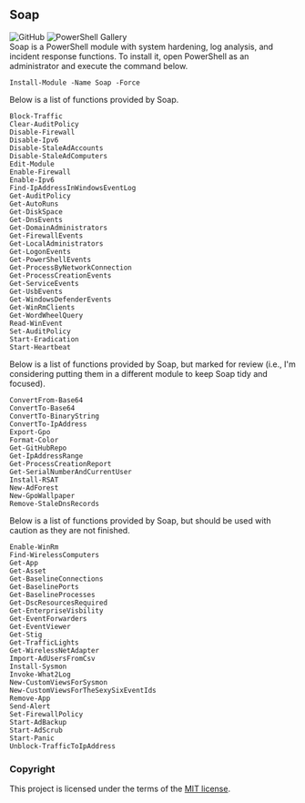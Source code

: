 ## Soap
![GitHub](https://img.shields.io/github/license/cyberphor/Soap?color=Green) ![PowerShell Gallery](https://img.shields.io/powershellgallery/dt/Soap?color=Green&label=PowerShell%20Gallery%20Downloads)  
Soap is a PowerShell module with system hardening, log analysis, and incident response functions. To install it, open PowerShell as an administrator and execute the command below. 

```pwsh
Install-Module -Name Soap -Force
```

Below is a list of functions provided by Soap. 
```pwsh
Block-Traffic
Clear-AuditPolicy
Disable-Firewall
Disable-Ipv6
Disable-StaleAdAccounts
Disable-StaleAdComputers
Edit-Module
Enable-Firewall
Enable-Ipv6
Find-IpAddressInWindowsEventLog
Get-AuditPolicy
Get-AutoRuns
Get-DiskSpace
Get-DnsEvents
Get-DomainAdministrators
Get-FirewallEvents
Get-LocalAdministrators
Get-LogonEvents
Get-PowerShellEvents
Get-ProcessByNetworkConnection
Get-ProcessCreationEvents
Get-ServiceEvents
Get-UsbEvents
Get-WindowsDefenderEvents
Get-WinRmClients
Get-WordWheelQuery
Read-WinEvent
Set-AuditPolicy
Start-Eradication
Start-Heartbeat
```

Below is a list of functions provided by Soap, but marked for review (i.e., I'm considering putting them in a different module to keep Soap tidy and focused). 
```pwsh
ConvertFrom-Base64
ConvertTo-Base64
ConvertTo-BinaryString
ConvertTo-IpAddress
Export-Gpo
Format-Color
Get-GitHubRepo
Get-IpAddressRange
Get-ProcessCreationReport
Get-SerialNumberAndCurrentUser
Install-RSAT
New-AdForest
New-GpoWallpaper
Remove-StaleDnsRecords
```

Below is a list of functions provided by Soap, but should be used with caution as they are not finished. 
```pwsh
Enable-WinRm
Find-WirelessComputers
Get-App
Get-Asset
Get-BaselineConnections
Get-BaselinePorts
Get-BaselineProcesses
Get-DscResourcesRequired
Get-EnterpriseVisbility
Get-EventForwarders
Get-EventViewer
Get-Stig
Get-TrafficLights
Get-WirelessNetAdapter
Import-AdUsersFromCsv
Install-Sysmon
Invoke-What2Log
New-CustomViewsForSysmon
New-CustomViewsForTheSexySixEventIds
Remove-App
Send-Alert
Set-FirewallPolicy
Start-AdBackup
Start-AdScrub
Start-Panic
Unblock-TrafficToIpAddress
```

### Copyright
This project is licensed under the terms of the [MIT license](/LICENSE).
